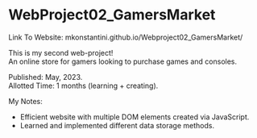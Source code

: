 # WebProject02_GamersMarket  
Link To Website: mkonstantini.github.io/Webproject02_GamersMarket/

This is my second web-project!  
An online store for gamers looking to purchase games and consoles.

Published: May, 2023.  
Allotted Time: 1 months (learning + creating).

My Notes:  

* Efficient website with multiple DOM elements created via JavaScript.  
* Learned and implemented different data storage methods.
